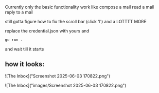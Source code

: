 Currently only the basic functionality work
like compose a mail
read a mail
reply to a mail

still gotta figure how to fix the scroll bar (click 'l')
and a LOTTTT MORE

replace the credential.json with yours and

```bash
go run .
```

and wait till it starts

## how it looks:

![The Inbox]("Screenshot 2025-06-03 170822.png")

![The Inbox]("images/Screenshot 2025-06-03 170822.png")
